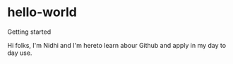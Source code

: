 # hello-world
Getting started

Hi folks,
I'm Nidhi and I'm hereto learn abour Github and apply in my day to day use. 
